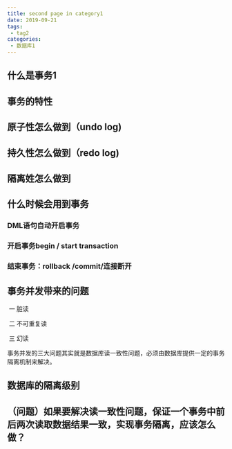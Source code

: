 ```yaml
---
title: second page in category1
date: 2019-09-21
tags:
 - tag2
categories:
 - 数据库1
--- 
```

## 什么是事务1

## 事务的特性

## 原子性怎么做到（undo log)

## 持久性怎么做到（redo log)

## 隔离姓怎么做到

## 什么时候会用到事务 

### DML语句自动开启事务

### 开启事务begin / start transaction

### 结束事务：rollback /commit/连接断开

## 事务并发带来的问题

​	一 脏读

​	二 不可重复读

​	三 幻读

事务并发的三大问题其实就是数据库读一致性问题，必须由数据库提供一定的事务隔离机制来解决。

## 数据库的隔离级别

## （问题）如果要解决读一致性问题，保证一个事务中前后两次读取数据结果一致，实现事务隔离，应该怎么做？

​    



